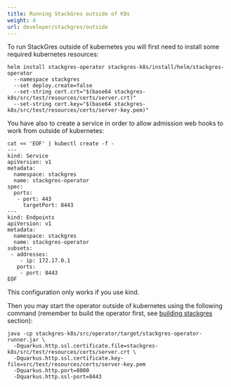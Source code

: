 ```yaml
---
title: Running StackGres outside of K8s
weight: 4
url: developer/stackgres/outside
---
```


To run StackGres outside of kubernetes you will first need to install some required kubernetes resources:

```
helm install stackgres-operator stackgres-k8s/install/helm/stackgres-operator
  --namespace stackgres
  --set deploy.create=false
  --set-string cert.crt="$(base64 stackgres-k8s/src/test/resources/certs/server.crt)"
  --set-string cert.key="$(base64 stackgres-k8s/src/test/resources/certs/server-key.pem)"
```

You have also to create a service in order to allow admission web hooks to work from outside of kubernetes:

```
cat << 'EOF' | kubectl create -f -
---
kind: Service
apiVersion: v1
metadata:
  namespace: stackgres
  name: stackgres-operator
spec:
  ports:
   - port: 443
     targetPort: 8443
---
kind: Endpoints
apiVersion: v1
metadata:
  namespace: stackgres
  name: stackgres-operator
subsets:
 - addresses:
    - ip: 172.17.0.1
   ports:
    - port: 8443
EOF
```

This configuration only works if you use kind.

Then you may start the operator outside of kubernetes using the following command (remember to build the
 operator first, see [building stackgres](../02-building-stackgres) section):

```
java -cp stackgres-k8s/src/operator/target/stackgres-operator-runner.jar \
  -Dquarkus.http.ssl.certificate.file=stackgres-k8s/src/test/resources/certs/server.crt \
  -Dquarkus.http.ssl.certificate.key-file=src/test/resources/certs/server-key.pem
  -Dquarkus.http.port=8080
  -Dquarkus.http.ssl-port=8443
```